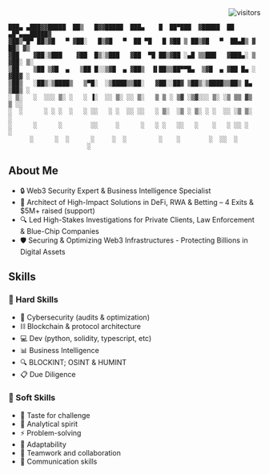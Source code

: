 <div align="right">
    <img src="https://visitor-badge.laobi.icu/badge?page_id=samewinter.samewinter" alt="visitors"/>
</div>

```
███▄ ▄███▓▓█████  ██▒   █▓▓█████  ███▄    █  ██▀███  ▓█████  ██ ▄█▀▄▄▄█████▓
▓██▒▀█▀ ██▒▓█   ▀ ▓██░   █▒▓█   ▀  ██ ▀█   █ ▓██ ▒ ██▒▓█   ▀  ██▄█▒ ▓  ██▒ ▓▒
▓██    ▓██░▒███    ▓██  █▒░▒███   ▓██  ▀█ ██▒▓██ ░▄█ ▒▒███   ▓███▄░ ▒ ▓██░ ▒░
▒██    ▒██ ▒▓█  ▄   ▒██ █░░▒▓█  ▄ ▓██▒  ▐▌██▒▒██▀▀█▄  ▒▓█  ▄ ▓██ █▄ ░ ▓██▓ ░
▒██▒   ░██▒░▒████▒   ▒▀█░  ░▒████▒▒██░   ▓██░░██▓ ▒██▒░▒████▒▒██▒ █▄  ▒██▒ ░
░ ▒░   ░  ░░░ ▒░ ░   ░ ▐░  ░░ ▒░ ░░ ▒░   ▒ ▒ ░ ▒▓ ░▒▓░░░ ▒░ ░▒ ▒▒ ▓▒  ▒ ░░  
░  ░      ░ ░ ░  ░   ░ ░░   ░ ░  ░░ ░░   ░ ▒░  ░▒ ░ ▒░ ░ ░  ░░ ░▒ ▒░    ░   
░      ░      ░        ░░     ░      ░   ░ ░   ░░   ░    ░   ░ ░░ ░   ░     
      ░      ░  ░      ░     ░  ░         ░    ░        ░  ░░  ░           
                      ░                                                      
```

## About Me
- 🔒 Web3 Security Expert & Business Intelligence Specialist
- 💼 Architect of High-Impact Solutions in DeFi, RWA & Betting – 4 Exits & $5M+ raised (support)
- 🔍 Led High-Stakes Investigations for Private Clients, Law Enforcement & Blue-Chip Companies
- 🛡️ Securing & Optimizing Web3 Infrastructures - Protecting Billions in Digital Assets

## Skills

### 💪 Hard Skills
- 🔐 Cybersecurity (audits & optimization)
- ⛓️ Blockchain & protocol architecture
- 💻 Dev (python, solidity, typescript, etc)
- 📊 Business Intelligence
- 🔍 BLOCKINT; OSINT & HUMINT
- 📋 Due Diligence

### 🧠 Soft Skills
- 🎯 Taste for challenge
- 🔄 Analytical spirit
- ⚡ Problem-solving
- 🔄 Adaptability
- 👥 Teamwork and collaboration
- 💬 Communication skills
